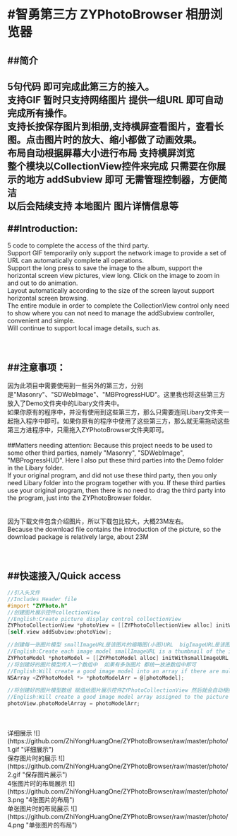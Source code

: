 #智勇第三方 ZYPhotoBrowser 相册浏览器 
==== 
##简介
----
5句代码 即可完成此第三方的接入。<br>
支持GIF 暂时只支持网络图片  提供一组URL 即可自动完成所有操作。<br> 
支持长按保存图片到相册,支持横屏查看图片，查看长图。点击图片时的放大、缩小都做了动画效果。<br>
布局自动根据屏幕大小进行布局  支持横屏浏览<br>
整个模块以CollectionView控件来完成 只需要在你展示的地方 addSubview 即可  无需管理控制器，方便简洁<br>
以后会陆续支持 本地图片 图片详情信息等<br>
<br>
##Introduction:
----
5 code to complete the access of the third party.<br>
Support GIF temporarily only support the network image to provide a set of URL can automatically complete all operations.<br> 
Support the long press to save the image to the album, support the horizontal screen view pictures, view long. Click on the image to zoom in and out to do animation. <br>
Layout automatically according to the size of the screen layout support horizontal screen browsing. <br>
The entire module in order to complete the CollectionView control only need to show where you can not need to manage the addSubview controller, convenient and simple.<br>
Will continue to support local image details, such as. <br>
<br>
<br>

##注意事项：
----
因为此项目中需要使用到一些另外的第三方，分别是"Masonry"、"SDWebImage"、"MBProgressHUD"。这里我也将这些第三方放入了Demo文件夹中的Libary文件夹中。<br>
如果你原有的程序中，并没有使用到这些第三方，那么只需要连同Libary文件夹一起拖入程序中即可。如果你原有的程序中使用了这些第三方，那么就无需拖动这些第三方进程序中，只需拖入ZYPhotoBrowser文件夹即可。<br>
<br>
##Matters needing attention:
Because this project needs to be used to some other third parties, namely "Masonry", "SDWebImage", "MBProgressHUD". Here I also put these third parties into the Demo folder in the Libary folder. <br>
If your original program, and did not use these third party, then you only need Libary folder into the program together with you. If these third parties use your original program, then there is no need to drag the third party into the program, just into the ZYPhotoBrowser folder.<br>
<br>
<br>
因为下载文件包含介绍图片，所以下载包比较大，大概23M左右。
<br>
Because the download file contains the introduction of the picture, so the download package is relatively large, about 23M
<br>
<br>
<br>

##快速接入/Quick access
----

```Objective-C
//引入头文件
//Includes Header file
#import "ZYPhoto.h"
//创建图片展示控件collectionView
//English:Create picture display control collectionView
ZYPhotoCollectionView *photoView = [[ZYPhotoCollectionView alloc] initWithFrame:CGRectMake(0, 0, 414, 300)];
[self.view addSubview:photoView];

//创建每一张图片模型 smallImageURL是该图片的缩略图(小图)URL  bigImageURL是该图片放大至全屏时展示的大图URL
//English:Create each image model smallImageURL is a thumbnail of the image (thumbnail) URL bigImageURL is the image enlarged to full screen display of the big picture URL
ZYPhotoModel *photoModel = [[ZYPhotoModel alloc] initWithsmallImageURL:@"http://ww2.sinaimg.cn/thumbnail/9ecab84ejw1emgd5nd6eaj20c80c8q4a.jpg" bigImageURL:@"http://ww2.sinaimg.cn/bmiddle/9ecab84ejw1emgd5nd6eaj20c80c8q4a.jpg"];
//将创建好的图片模型传入一个数组中  如果有多张图片 都统一放进数组中即可
//English:Will create a good image model into an array if there are multiple images are unified into the array can be
NSArray <ZYPhotoModel *> *photoModelArr = @[photoModel];

//将创建好的图片模型数组 赋值给图片展示控件ZYPhotoCollectionView 然后就会自动根据图片数量进行布局
//English:Will create a good image model array assigned to the picture display control ZYPhotoCollectionView and then automatically according to the number of images for layout
photoView.photoModelArray = photoModelArr;
```

<br>
<br>
详细展示
![](https://github.com/ZhiYongHuangOne/ZYPhotoBrowser/raw/master/photo/1.gif "详细展示")
<br>
保存图片时的展示
![](https://github.com/ZhiYongHuangOne/ZYPhotoBrowser/raw/master/photo/2.gif "保存图片展示")
<br>
4张图片时的布局展示
![](https://github.com/ZhiYongHuangOne/ZYPhotoBrowser/raw/master/photo/3.png "4张图片的布局")
<br>
单张图片时的布局展示
![](https://github.com/ZhiYongHuangOne/ZYPhotoBrowser/raw/master/photo/4.png "单张图片的布局")







